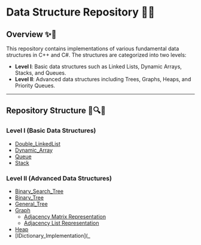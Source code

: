 # Data Structure Repository 🚀📝

## Overview ✨📂

This repository contains implementations of various fundamental data structures in C++ and C#. The structures are categorized into two levels:

- **Level I**: Basic data structures such as Linked Lists, Dynamic Arrays, Stacks, and Queues.
- **Level II**: Advanced data structures including Trees, Graphs, Heaps, and Priority Queues.

---

## Repository Structure 📁🔍📜

### Level I (Basic Data Structures)

- [Double_LinkedList](./Level_I/Double_LinkedList)
- [Dynamic_Array](./Level_I/Dynamic_Array)
- [Queue](./Level_I/Queue)
- [Stack](./Level_I/Stack)

### Level II (Advanced Data Structures)

- [Binary_Search_Tree](./Level_II/Binary_Search_Tree)
- [Binary_Tree](./Level_II/Binary_Tree)
- [General_Tree](./Level_II/General_Tree)
- [Graph](./Level_II/Graph)
  - [Adjacency Matrix Representation](./Level_II/Graph/Adjacency_Matrix)
  - [Adjacency List Representation](./Level_II/Graph/Adjacency_List)
- [Heap](./Level_II/Heap)
- [IDictionary_Implementation](_
